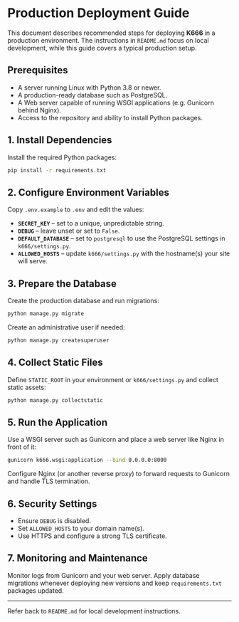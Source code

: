 # Production Deployment Guide

This document describes recommended steps for deploying **K666** in a production environment. The instructions in `README.md` focus on local development, while this guide covers a typical production setup.

## Prerequisites

- A server running Linux with Python 3.8 or newer.
- A production-ready database such as PostgreSQL.
- A Web server capable of running WSGI applications (e.g. Gunicorn behind Nginx).
- Access to the repository and ability to install Python packages.

## 1. Install Dependencies

Install the required Python packages:

```bash
pip install -r requirements.txt
```

## 2. Configure Environment Variables

Copy `.env.example` to `.env` and edit the values:

- **`SECRET_KEY`** – set to a unique, unpredictable string.
- **`DEBUG`** – leave unset or set to `False`.
- **`DEFAULT_DATABASE`** – set to `postgresql` to use the PostgreSQL settings in `k666/settings.py`.
- **`ALLOWED_HOSTS`** – update `k666/settings.py` with the hostname(s) your site will serve.

## 3. Prepare the Database

Create the production database and run migrations:

```bash
python manage.py migrate
```

Create an administrative user if needed:

```bash
python manage.py createsuperuser
```

## 4. Collect Static Files

Define `STATIC_ROOT` in your environment or `k666/settings.py` and collect static assets:

```bash
python manage.py collectstatic
```

## 5. Run the Application

Use a WSGI server such as Gunicorn and place a web server like Nginx in front of it:

```bash
gunicorn k666.wsgi:application --bind 0.0.0.0:8000
```

Configure Nginx (or another reverse proxy) to forward requests to Gunicorn and handle TLS termination.

## 6. Security Settings

- Ensure `DEBUG` is disabled.
- Set `ALLOWED_HOSTS` to your domain name(s).
- Use HTTPS and configure a strong TLS certificate.

## 7. Monitoring and Maintenance

Monitor logs from Gunicorn and your web server. Apply database migrations whenever deploying new versions and keep `requirements.txt` packages updated.

---

Refer back to `README.md` for local development instructions.
